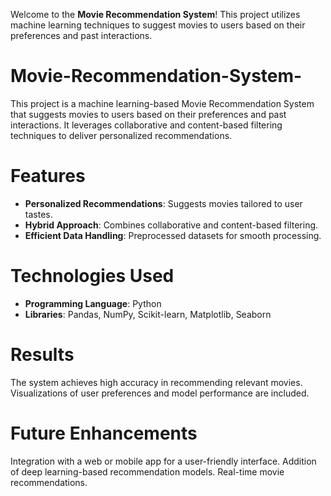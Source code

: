 Welcome to the **Movie Recommendation System**! This project utilizes machine learning techniques to suggest movies to users based on their preferences and past interactions.  

# Movie-Recommendation-System-
This project is a machine learning-based Movie Recommendation System that suggests movies to users based on their preferences and past interactions. It leverages collaborative and content-based filtering techniques to deliver personalized recommendations.

# Features  

- **Personalized Recommendations**: Suggests movies tailored to user tastes.  
- **Hybrid Approach**: Combines collaborative and content-based filtering.  
- **Efficient Data Handling**: Preprocessed datasets for smooth processing.  

# Technologies Used  

- **Programming Language**: Python  
- **Libraries**: Pandas, NumPy, Scikit-learn, Matplotlib, Seaborn  

# Results
The system achieves high accuracy in recommending relevant movies.
Visualizations of user preferences and model performance are included.

# Future Enhancements
Integration with a web or mobile app for a user-friendly interface.
Addition of deep learning-based recommendation models.
Real-time movie recommendations.
